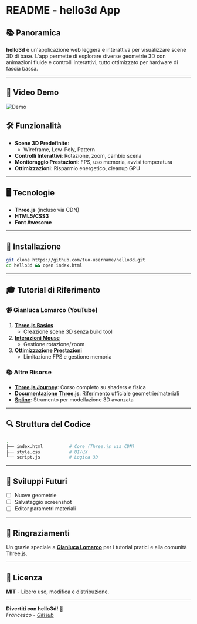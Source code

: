 
# README - hello3d App

## 📚 Panoramica
**hello3d** è un'applicazione web leggera e interattiva per visualizzare scene 3D di base. L'app permette di esplorare diverse geometrie 3D con animazioni fluide e controlli interattivi, tutto ottimizzato per hardware di fascia bassa.

---

## 🎥 Video Demo  
![Demo](assets/demo.gif)  


## 🛠️ Funzionalità
- **Scene 3D Predefinite**:  
  - Wireframe, Low-Poly, Pattern  
- **Controlli Interattivi**: Rotazione, zoom, cambio scena  
- **Monitoraggio Prestazioni**: FPS, uso memoria, avvisi temperatura  
- **Ottimizzazioni**: Risparmio energetico, cleanup GPU  

---

## 🖥️ Tecnologie  
- **Three.js** (incluso via CDN)  
- **HTML5/CSS3**  
- **Font Awesome**  

---

## 🚀 Installazione  
```bash
git clone https://github.com/tuo-username/hello3d.git
cd hello3d && open index.html
```

---

## 🎓 Tutorial di Riferimento  
### 📹 **Gianluca Lomarco (YouTube)**  
1. **[Three.js Basics](https://youtu.be/0Bk0hBze5-A)**  
   - Creazione scene 3D senza build tool  
2. **[Interazioni Mouse](https://youtu.be/0Bk0hBze5-A)**  
   - Gestione rotazione/zoom  
3. **[Ottimizzazione Prestazioni](https://youtu.be/0Bk0hBze5-A)**  
   - Limitazione FPS e gestione memoria  

### 📚 **Altre Risorse**  
- **[Three.js Journey](https://threejs-journey.com)**: Corso completo su shaders e fisica  
- **[Documentazione Three.js](https://threejs.org/docs)**: Riferimento ufficiale geometrie/materiali  
- **[Spline](https://spline.design)**: Strumento per modellazione 3D avanzata  

---

## 🔍 Struttura del Codice  
```bash
.
├── index.html          # Core (Three.js via CDN)
├── style.css           # UI/UX
└── script.js           # Logica 3D
```

---

## 🌟 Sviluppi Futuri  
- [ ] Nuove geometrie  
- [ ] Salvataggio screenshot  
- [ ] Editor parametri materiali  

---

## 🙏 Ringraziamenti  
Un grazie speciale a **[Gianluca Lomarco](https://youtube.com/@gianlucalomarco)** per i tutorial pratici e alla comunità Three.js.

---

## 📄 Licenza  
**MIT** - Libero uso, modifica e distribuzione.

---

**Divertiti con hello3d!** 🚀  
*Francesco - [GitHub](https://github.com/fracabu)*


